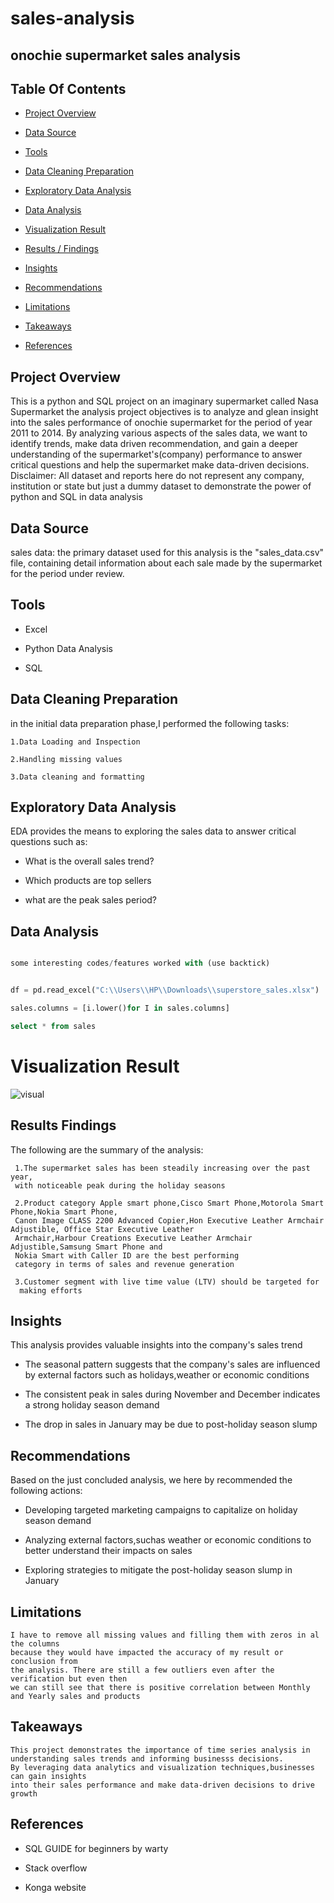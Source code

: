 # sales-analysis
## onochie supermarket sales analysis

## Table Of Contents


- [Project Overview](#project-overview)

- [Data Source](#data-source)

- [Tools](#tools)

- [Data Cleaning Preparation](#data-cleaning-preparation)

- [Exploratory Data Analysis](#exploratory-data-analysis)

- [Data Analysis](#data-analysis)

- [Visualization Result](#visualization-result)

- [Results / Findings](#results-findings)

- [Insights](#insights)

- [Recommendations](#recommendations)

- [Limitations](#limitations)

- [Takeaways](#takeaways)

- [References](#references)


## Project Overview

This is a python and SQL project on an imaginary supermarket called Nasa Supermarket
the analysis project objectives is to analyze and glean insight into the sales performance of onochie supermarket for the period of year 2011 to 2014.
By analyzing various aspects of the sales data, we want to identify trends, make data driven recommendation, 
and gain a deeper understanding of the supermarket's(company) performance to answer critical questions and help the supermarket make data-driven decisions. 
Disclaimer: All dataset and reports here do not represent any company,
institution or state but just a dummy dataset to demonstrate the power of python and SQL in data
analysis

  ## Data Source

  sales data: the primary dataset used for this analysis is the 
  "sales_data.csv" file, containing detail information about
  each sale made by the supermarket for the period under review.

  ## Tools

  - Excel

  - Python Data Analysis

  - SQL

  ## Data Cleaning Preparation

  
  in the initial data preparation phase,I performed the following tasks:

    1.Data Loading and Inspection 

    2.Handling missing values 

    3.Data cleaning and formatting 

  ## Exploratory Data Analysis

  EDA provides the means to exploring the sales data to answer critical questions such as:

  - What is the overall sales trend?

  - Which products are top sellers

  - what are the peak sales period?

  ## Data Analysis

  ```python

  some interesting codes/features worked with (use backtick)

```
  
  ```python
  
  df = pd.read_excel("C:\\Users\\HP\\Downloads\\superstore_sales.xlsx")
  ```

  ```python
  sales.columns = [i.lower()for I in sales.columns]

```

  ```sql
  select * from sales
```

# Visualization Result


![visual](https://github.com/user-attachments/assets/2243e01c-e3ef-4908-b803-3d86301807ca)

  ## Results Findings

  The following are the summary of the analysis:

     1.The supermarket sales has been steadily increasing over the past year,
     with noticeable peak during the holiday seasons

     2.Product category Apple smart phone,Cisco Smart Phone,Motorola Smart Phone,Nokia Smart Phone,
     Canon Image CLASS 2200 Advanced Copier,Hon Executive Leather Armchair Adjustible, Office Star Executive Leather 
     Armchair,Harbour Creations Executive Leather Armchair Adjustible,Samsung Smart Phone and
     Nokia Smart with Caller ID are the best performing 
     category in terms of sales and revenue generation
     
     3.Customer segment with live time value (LTV) should be targeted for 
      making efforts

  ## Insights

  This analysis provides valuable insights into the company's sales trend

   - The seasonal pattern suggests that the company's sales are influenced by external factors such as holidays,weather or economic conditions

   - The consistent peak in sales during November and December indicates a strong holiday season demand

   - The drop in sales in January may be due to post-holiday season slump 

  ## Recommendations

  
   Based on the just concluded analysis, we here by recommended the 
   following actions:

   - Developing targeted marketing campaigns to capitalize on holiday season demand 

   - Analyzing external factors,suchas weather or economic conditions to better understand their impacts on sales 

   - Exploring strategies to mitigate the post-holiday season slump in January

 ## Limitations

 
    I have to remove all missing values and filling them with zeros in al the columns 
    because they would have impacted the accuracy of my result or conclusion from 
    the analysis. There are still a few outliers even after the verification but even then 
    we can still see that there is positive correlation between Monthly and Yearly sales and products

 ## Takeaways

    This project demonstrates the importance of time series analysis in understanding sales trends and informing businesss decisions.
    By leveraging data analytics and visualization techniques,businesses can gain insights 
    into their sales performance and make data-driven decisions to drive growth 

 ## References

 - SQL GUIDE for beginners by warty

 - Stack overflow

 - Konga website  






  







  


 
